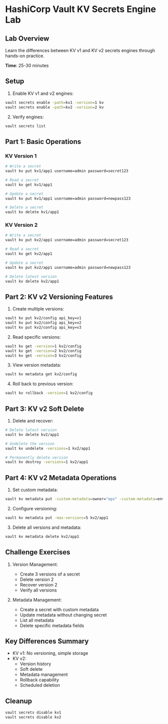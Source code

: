 # HashiCorp Vault KV Secrets Engine Lab

## Lab Overview
Learn the differences between KV v1 and KV v2 secrets engines through hands-on practice.

**Time**: 25-30 minutes

## Setup

1. Enable KV v1 and v2 engines:
```bash
vault secrets enable -path=kv1 -version=1 kv
vault secrets enable -path=kv2 -version=2 kv
```

2. Verify engines:
```bash
vault secrets list
```

## Part 1: Basic Operations

### KV Version 1
```bash
# Write a secret
vault kv put kv1/app1 username=admin password=secret123

# Read a secret
vault kv get kv1/app1

# Update a secret
vault kv put kv1/app1 username=admin password=newpass123

# Delete a secret
vault kv delete kv1/app1
```

### KV Version 2
```bash
# Write a secret
vault kv put kv2/app1 username=admin password=secret123

# Read a secret
vault kv get kv2/app1

# Update a secret
vault kv put kv2/app1 username=admin password=newpass123

# Delete latest version
vault kv delete kv2/app1
```

## Part 2: KV v2 Versioning Features

1. Create multiple versions:
```bash
vault kv put kv2/config api_key=v1
vault kv put kv2/config api_key=v2
vault kv put kv2/config api_key=v3
```

2. Read specific versions:
```bash
vault kv get -version=1 kv2/config
vault kv get -version=2 kv2/config
vault kv get -version=3 kv2/config
```

3. View version metadata:
```bash
vault kv metadata get kv2/config
```

4. Roll back to previous version:
```bash
vault kv rollback -version=1 kv2/config
```

## Part 3: KV v2 Soft Delete

1. Delete and recover:
```bash
# Delete latest version
vault kv delete kv2/app1

# Undelete the version
vault kv undelete -versions=1 kv2/app1

# Permanently delete version
vault kv destroy -versions=1 kv2/app1
```

## Part 4: KV v2 Metadata Operations

1. Set custom metadata:
```bash
vault kv metadata put -custom-metadata=owner="ops" -custom-metadata=env="prod" kv2/app1
```

2. Configure versioning:
```bash
vault kv metadata put -max-versions=5 kv2/app1
```

3. Delete all versions and metadata:
```bash
vault kv metadata delete kv2/app1
```

## Challenge Exercises

1. Version Management:
   - Create 3 versions of a secret
   - Delete version 2
   - Recover version 2
   - Verify all versions

2. Metadata Management:
   - Create a secret with custom metadata
   - Update metadata without changing secret
   - List all metadata
   - Delete specific metadata fields

## Key Differences Summary
- KV v1: No versioning, simple storage
- KV v2: 
  - Version history
  - Soft delete
  - Metadata management
  - Rollback capability
  - Scheduled deletion

## Cleanup
```bash
vault secrets disable kv1
vault secrets disable kv2
```